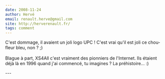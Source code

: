 ```yaml
---
date: 2008-11-24
author: Hervé
email: renault.herve@gmail.com
site: http://herverenault.fr/
tags: comment
---
```


<p>C'est dommage, il avaient un joli logo UPC ! C'est vrai qu'il est joli ce chou-fleur bleu, non ? ;)<br />
<br />
Blague à part, XS4All c'est vraiment des pionniers de l'Internet. Ils étaient déjà là en 1996 quand j'ai commencé, tu imagines ? La préhistoire... :)<br />
</p>
---